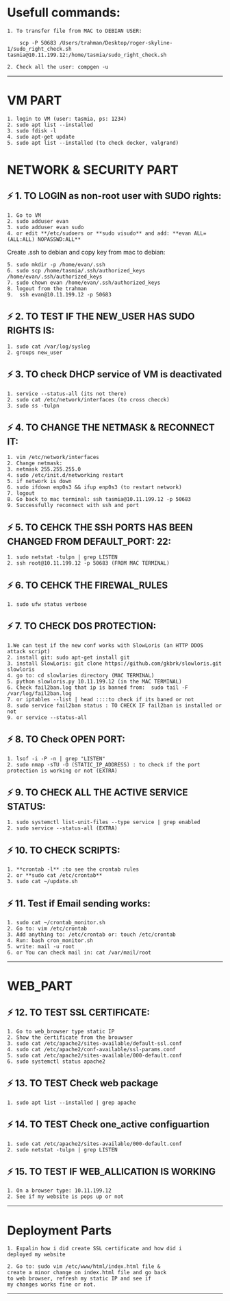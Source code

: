 # Usefull commands:

	1. To transfer file from MAC to DEBIAN USER:
```
	scp -P 50683 /Users/trahman/Desktop/roger-skyline-1/sudo_right_check.sh tasmia@10.11.199.12:/home/tasmia/sudo_right_check.sh
```
	2. Check all the user: compgen -u
---

# VM PART

	1. login to VM (user: tasmia, ps: 1234)
	2. sudo apt list --installed
	3. sudo fdisk -l
	4. sudo apt-get update
	5. sudo apt list --installed (to check docker, valgrand)

# NETWORK & SECURITY PART

## ⚡️ 1. TO LOGIN as non-root user with SUDO rights:

	1. Go to VM
	2. sudo adduser evan
	3. sudo adduser evan sudo
	4. or edit **/etc/sudoers or **sudo visudo** and add: **evan ALL=(ALL:ALL) NOPASSWD:ALL**

Create .ssh to debian and copy key from mac to debian:

	5. sudo mkdir -p /home/evan/.ssh
	6. sudo scp /home/tasmia/.ssh/authorized_keys /home/evan/.ssh/authorized_keys
	7. sudo chown evan /home/evan/.ssh/authorized_keys
	8. logout from the trahman
	9.  ssh evan@10.11.199.12 -p 50683

## ⚡️ 2. TO TEST IF THE NEW_USER HAS SUDO RIGHTS IS:

	1. sudo cat /var/log/syslog
	2. groups new_user

## ⚡️ 3. TO check DHCP service of VM is deactivated

	1. service --status-all (its not there)
	2. sudo cat /etc/network/interfaces (to cross checck)
	3. sudo ss -tulpn

## ⚡️ 4. TO CHANGE THE NETMASK & RECONNECT IT:

	1. vim /etc/network/interfaces
	2. Change netmask:
	3. netmask 255.255.255.0
	4. sudo /etc/init.d/networking restart
	5. if network is down
	6. sudo ifdown enp0s3 && ifup enp0s3 (to restart network)
	7. logout
	8. Go back to mac terminal: ssh tasmia@10.11.199.12 -p 50683
	9. Successfully reconnect with ssh and port

## ⚡️ 5. TO CEHCK THE SSH PORTS HAS BEEN CHANGED FROM DEFAULT_PORT: 22:

	1. sudo netstat -tulpn | grep LISTEN
	2. ssh root@10.11.199.12 -p 50683 (FROM MAC TERMINAL)

## ⚡️ 6. TO CEHCK THE FIREWAL_RULES

	1. sudo ufw status verbose

## ⚡️ 7. TO CHECK DOS PROTECTION:

	1.We can test if the new conf works with SlowLoris (an HTTP DDOS attack script)
	2. install git: sudo apt-get install git
	3. install SlowLoris: git clone https://github.com/gkbrk/slowloris.git slowloris
	4. go to: cd slowlaries directory (MAC TERMINAL)
	5. python slowloris.py 10.11.199.12 (in the MAC TERMINAL)
	6. Check fail2ban.log that ip is banned from:  sudo tail -F /var/log/fail2ban.log
	7. or iptables --list | head ::::to check if its baned or not
	8. sudo service fail2ban status : TO CHECK IF fail2ban is installed or not
	9. or service --status-all

## ⚡️ 8. TO Check OPEN PORT:

	1. lsof -i -P -n | grep "LISTEN"
	2. sudo nmap -sTU -O (STATIC_IP_ADDRESS) : to check if the port protection is working or not (EXTRA)

## ⚡️ 9. TO CHECK ALL THE ACTIVE SERVICE STATUS:

	1. sudo systemctl list-unit-files --type service | grep enabled
	2. sudo service --status-all (EXTRA)


## ⚡️ 10. TO CHECK SCRIPTS:

	1. **crontab -l** :to see the crontab rules
	2. or **sudo cat /etc/crontab**
	3. sudo cat ~/update.sh


## ⚡️ 11. Test if Email sending works:

	1. sudo cat ~/crontab_monitor.sh
	2. Go to: vim /etc/crontab
	3. Add anything to: /etc/crontab or: touch /etc/crontab
	4. Run: bash cron_monitor.sh
	5. write: mail -u root
	6. or You can check mail in: cat /var/mail/root
----
# WEB_PART

## ⚡️ 12. TO TEST SSL CERTIFICATE:

	1. Go to web_browser type static IP
	2. Show the certificate from the brouwser
	3. sudo cat /etc/apache2/sites-available/default-ssl.conf
	4. sudo cat /etc/apache2/conf-available/ssl-params.conf
	5. sudo cat /etc/apache2/sites-available/000-default.conf
	6. sudo systemctl status apache2

## ⚡️ 13. TO TEST Check web package

	1. sudo apt list --installed | grep apache

## ⚡️ 14. TO TEST Check one_active configuartion

	1. sudo cat /etc/apache2/sites-available/000-default.conf
	2. sudo netstat -tulpn | grep LISTEN

## ⚡️ 15. TO TEST IF WEB_ALLICATION IS WORKING

	1. On a browser type: 10.11.199.12
	2. See if my website is pops up or not
----
#  Deployment Parts

	1. Expalin how i did create SSL certificate and how did i 
	deployed my website

	2. Go to: sudo vim /etc/www/html/index.html file &
	create a minor change on index.html file and go back
	to web browser, refresh my static IP and see if
	my changes works fine or not.
----